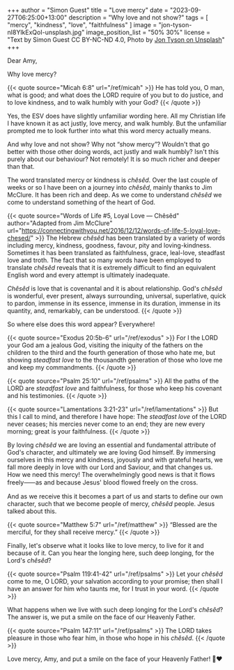 +++
author = "Simon Guest"
title = "Love mercy"
date = "2023-09-27T06:25:00+13:00"
description = "Why love and not show?"
tags = [ "mercy", "kindness", "love", "faithfulness" ]
image = "jon-tyson-nI8YlkExQoI-unsplash.jpg"
image_position_list = "50% 30%"
license = "Text by Simon Guest CC BY-NC-ND 4.0, Photo by [Jon Tyson on Unsplash](https://unsplash.com/photos/nI8YlkExQoI)"
+++

Dear Amy,

Why love mercy?

{{< quote source="Micah 6:8" url="/ref/micah" >}}
He has told you, O man, what is good; and what does the LORD require of you but to do justice, and to love kindness, and to walk humbly with your God?
{{< /quote >}}

Yes, the ESV does have slightly unfamiliar wording here. All my Christian life I have known it as act justly, love mercy, and walk humbly. But the unfamiliar prompted me to look further into what this word mercy actually means.

And why love and not show? Why not “show mercy”? Wouldn't that go better with those other doing words, act justly and walk humbly? Isn't this purely about our behaviour? Not remotely! It is so much richer and deeper than that.

The word translated mercy or kindness is _chêsêd_. Over the last couple of weeks or so I have been on a journey into _chêsêd_, mainly thanks to Jim McClure. It has been rich and deep. As we come to understand _chêsêd_ we come to understand something of the heart of God.

{{< quote source="Words of Life #5, Loyal Love — Chêsêd" author="Adapted from Jim McClure" url="https://connectingwithyou.net/2016/12/12/words-of-life-5-loyal-love-chesed/" >}}
The Hebrew _chêsêd_ has been translated by a variety of words including mercy, kindness, goodness, favour, pity and loving-kindness. Sometimes it has been translated as faithfulness, grace, leal-love, steadfast love and troth. The fact that so many words have been employed to translate _chêsêd_ reveals that it is extremely difficult to find an equivalent English word and every attempt is ultimately inadequate.

_Chêsêd_ is love that is covenantal and it is about relationship. God's _chêsêd_ is wonderful, ever present, always surrounding, universal, superlative, quick to pardon, immense in its essence, immense in its duration, immense in its quantity, and, remarkably, can be understood.
{{< /quote >}}

So where else does this word appear? Everywhere!

{{< quote source="Exodus 20:5b-6" url="/ref/exodus" >}}
For I the LORD your God am a jealous God, visiting the iniquity of the fathers on the children to the third and the fourth generation of those who hate me, but showing _steadfast love_ to the thousandth generation of those who love me and keep my commandments.
{{< /quote >}}

{{< quote source="Psalm 25:10" url="/ref/psalms" >}}
All the paths of the LORD are _steadfast love_ and faithfulness, for those who keep his covenant and his testimonies.
{{< /quote >}}

{{< quote source="Lamentations 3:21-23" url="/ref/lamentations" >}}
But this I call to mind, and therefore I have hope: The _steadfast love_ of the LORD never ceases; his mercies never come to an end; they are new every morning; great is your faithfulness.
{{< /quote >}}

By loving _chêsêd_ we are loving an essential and fundamental attribute of God's character, and ultimately we are loving God himself. By immersing ourselves in this mercy and kindness, joyously and with grateful hearts, we fall more deeply in love with our Lord and Saviour, and that changes us. How we need this mercy! The overwhelmingly good news is that it flows freely⸺as and because Jesus' blood flowed freely on the cross.

And as we receive this it becomes a part of us and starts to define our own character, such that we become people of mercy, _chêsêd_ people. Jesus talked about this.

{{< quote source="Matthew 5:7" url="/ref/matthew" >}}
“Blessed are the merciful, for they shall receive mercy.”
{{< /quote >}}

Finally, let's observe what it looks like to love mercy, to live for it and because of it. Can you hear the longing here, such deep longing, for the Lord's _chêsêd_?

{{< quote source="Psalm 119:41-42" url="/ref/psalms" >}}
Let your _chêsêd_ come to me, O LORD, your salvation according to your promise; then shall I have an answer for him who taunts me, for I trust in your word.
{{< /quote >}}

What happens when we live with such deep longing for the Lord's _chêsêd_? The answer is, we put a smile on the face of our Heavenly Father.

{{< quote source="Psalm 147:11" url="/ref/psalms" >}}
The LORD takes pleasure in those who fear him, in those who hope in his _chêsêd_.
{{< /quote >}}

Love mercy, Amy, and put a smile on the face of your Heavenly Father! 🙏❤️
